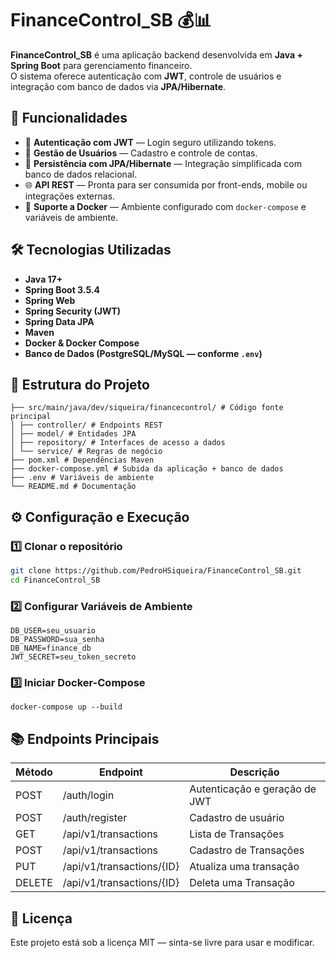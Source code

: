# FinanceControl_SB 💰📊

**FinanceControl_SB** é uma aplicação backend desenvolvida em **Java + Spring Boot** para gerenciamento financeiro.  
O sistema oferece autenticação com **JWT**, controle de usuários e integração com banco de dados via **JPA/Hibernate**.

## 🚀 Funcionalidades

- 🔑 **Autenticação com JWT** — Login seguro utilizando tokens.
- 👤 **Gestão de Usuários** — Cadastro e controle de contas.
- 💾 **Persistência com JPA/Hibernate** — Integração simplificada com banco de dados relacional.
- 🌐 **API REST** — Pronta para ser consumida por front-ends, mobile ou integrações externas.
- 🐳 **Suporte a Docker** — Ambiente configurado com `docker-compose` e variáveis de ambiente.

## 🛠️ Tecnologias Utilizadas

- **Java 17+**
- **Spring Boot 3.5.4**
- **Spring Web**
- **Spring Security (JWT)**
- **Spring Data JPA**
- **Maven**
- **Docker & Docker Compose**
- **Banco de Dados (PostgreSQL/MySQL — conforme `.env`)**

## 📂 Estrutura do Projeto

```
├── src/main/java/dev/siqueira/financecontrol/ # Código fonte principal
│ ├── controller/ # Endpoints REST
│ ├── model/ # Entidades JPA
│ ├── repository/ # Interfaces de acesso a dados
│ └── service/ # Regras de negócio
├── pom.xml # Dependências Maven
├── docker-compose.yml # Subida da aplicação + banco de dados
├── .env # Variáveis de ambiente
└── README.md # Documentação
```

## ⚙️ Configuração e Execução

### 1️⃣ Clonar o repositório
```bash
git clone https://github.com/PedroHSiqueira/FinanceControl_SB.git
cd FinanceControl_SB

```

### 2️⃣ Configurar Variáveis de Ambiente
```
DB_USER=seu_usuario
DB_PASSWORD=sua_senha
DB_NAME=finance_db
JWT_SECRET=seu_token_secreto
```

### 3️⃣ Iniciar Docker-Compose
```
docker-compose up --build
```

## 📚 Endpoints Principais
| Método | Endpoint                  | Descrição                     |
|--------|---------------------------|-------------------------------|
| POST   | /auth/login               | Autenticação e geração de JWT |
| POST   | /auth/register            | Cadastro de usuário           |
| GET    | /api/v1/transactions      | Lista de Transações           |
| POST   | /api/v1/transactions      | Cadastro de Transações        |
| PUT    | /api/v1/transactions/{ID} | Atualiza uma transação        |
| DELETE | /api/v1/transactions/{ID} | Deleta uma Transação          |


## 📜 Licença

Este projeto está sob a licença MIT — sinta-se livre para usar e modificar.

